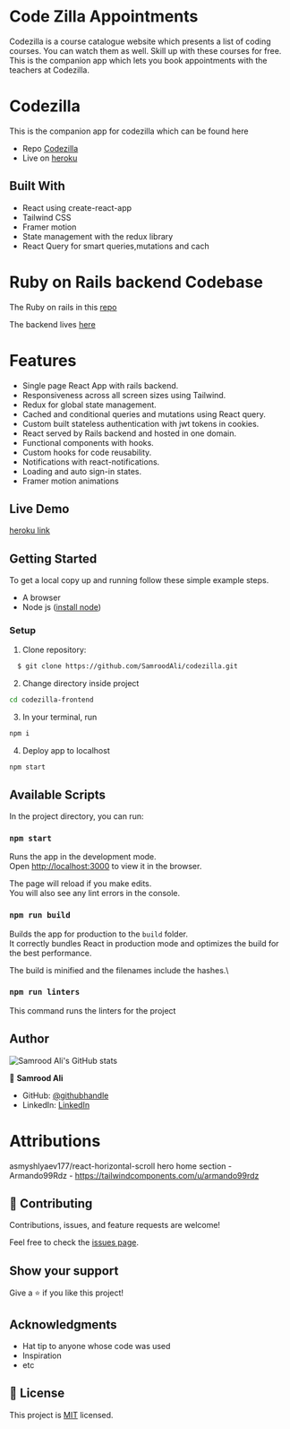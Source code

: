 # Code Zilla Appointments

Codezilla is a course catalogue website which presents a list of coding courses. You can watch them as well. Skill up with these courses for free. This is the companion app which lets you book appointments with the teachers at Codezilla.

# Codezilla

This is the companion app for codezilla which can be found here
* Repo [Codezilla](https://github.com/SamroodAli/codezilla)
* Live on [heroku](https://samrood-codezilla.herokuapp.com/)

## Built With

- React using create-react-app
- Tailwind CSS
- Framer motion
- State management with the redux library
- React Query for smart queries,mutations and cach

# Ruby on Rails backend Codebase
The Ruby on rails in this [repo](https://github.com/SamroodAli/appointments-frontend)

The backend lives [here](https://github.com/SamroodAli/appointments-backend)

# Features
- Single page React App with rails backend.
- Responsiveness across all screen sizes using Tailwind.
- Redux for global state management.
- Cached and conditional queries and mutations using React query.
- Custom built stateless authentication with jwt tokens in cookies.
- React served by Rails backend and hosted in one domain.
- Functional components with hooks.
- Custom hooks for code reusability.
- Notifications with react-notifications.
- Loading and auto sign-in states.
- Framer motion animations

## Live Demo

[heroku link](https://codezilla-appointments.herokuapp.com/)

## Getting Started

To get a local copy up and running follow these simple example steps.

- A browser
- Node js ([install node](https://nodejs.org/en/download/))

### Setup

1. Clone repository:

```sh
  $ git clone https://github.com/SamroodAli/codezilla.git

```

2. Change directory inside project

```sh
cd codezilla-frontend
```

3. In your terminal, run

```sh
npm i
```

4. Deploy app to localhost

```
npm start
```

## Available Scripts

In the project directory, you can run:

### `npm start`

Runs the app in the development mode.\
Open [http://localhost:3000](http://localhost:3000) to view it in the browser.

The page will reload if you make edits.\
You will also see any lint errors in the console.

### `npm run build`

Builds the app for production to the `build` folder.\
It correctly bundles React in production mode and optimizes the build for the best performance.

The build is minified and the filenames include the hashes.\

### `npm run linters`

This command runs the linters for the project

## Author

![Samrood Ali's GitHub stats](https://github-readme-stats.vercel.app/api?username=SamroodAli&count_private=true&theme=dark&show_icons=true)

👤 **Samrood Ali**

- GitHub: [@githubhandle](https://github.com/SamroodAli)
- LinkedIn: [LinkedIn](https://www.linkedin.com/in/samrood-ali/)

# Attributions
asmyshlyaev177/react-horizontal-scroll
hero home section - Armando99Rdz - https://tailwindcomponents.com/u/armando99rdz

## 🤝 Contributing

Contributions, issues, and feature requests are welcome!

Feel free to check the [issues page](https://github.com/SamroodAli/codezilla/issues).

## Show your support

Give a ⭐️ if you like this project!

## Acknowledgments

- Hat tip to anyone whose code was used
- Inspiration
- etc

## 📝 License

This project is [MIT](./LICENSE) licensed.
